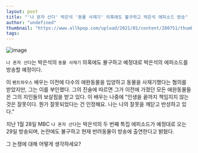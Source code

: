 ```yaml
---
layout: post
title: "'나 혼자 산다' 박은석 '동물 사재기' 의혹에도 불구하고 박은석 에피소드 방송"
author: "undefined"
thumbnail: "https://www.allkpop.com/upload/2021/01/content/280751/thumb/1611838275-20210128-parkeunseok.jpg"
tags: 
---
```



![image](https://www.allkpop.com/upload/2021/01/content/280751/1611838275-20210128-parkeunseok.jpg)

`나 혼자 산다`는 박은석의 `동물 사재기` 의혹에도 불구하고 예정대로 박은석의 에피소드를 방송할 예정이다.

이 `펜트하우스` 배우는 이전에 다수의 애완동물을 입양하고 동물을 사재기했다는 혐의를 받았지만, 그는 이를 부인했다. 그의 진술에 따르면 그가 이전에 가졌던 모든 애완동물들은 그의 지인들의 보살핌을 받고 있다. 이 배우는 나중에 "인생을 끝까지 책임지지 않는 것은 잘못이다. 뭔가 잘못되었다는 건 인정해요. 나는 나의 잘못을 깨닫고 반성하고 있다."

지난 1월 28일 MBC `나 혼자 산다`는 박은석의 두 번째 특집 에피소드가 예정대로 오는 29일 방송되며, 논란에도 불구하고 현재 반려동물이 방송에 출연한다고 밝혔다.

그 논쟁에 대해 어떻게 생각하세요?